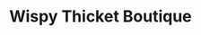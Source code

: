---
title: "Wispy Thicket Boutique"
url: /wisconsin-dells/wispy-thicket-boutique/
shop: Andenken
---